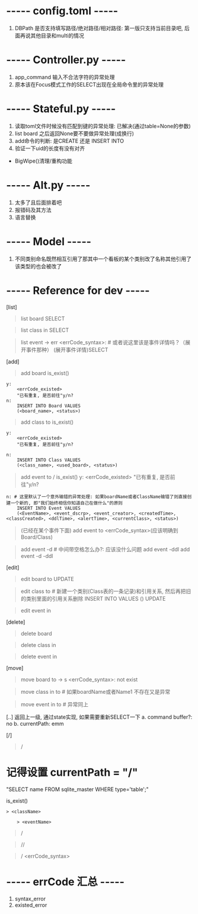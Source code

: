 # ----- config.toml -----
1. DBPath 是否支持填写路径/绝对路径/相对路径: 第一版只支持当前目录吧, 后面再说其他目录和multi的情况

# ----- Controller.py -----
1. app_command 输入不合法字符的异常处理
2. 原本该在Focus模式工作的SELECT出现在全局命令里的异常处理

# ----- Stateful.py -----
1. 读取toml文件时候没有匹配到键的异常处理: 已解决(通过table=None的参数)
2. list board 之后返回None要不要做异常处理(成换行)
3. add命令的判断: 是CREATE 还是 INSERT INTO
4. 验证一下uid的长度有没有对齐
   
- BigWipe()清理/重构功能

# ----- Alt.py -----
1. 太多了且后面排着吧
2. 报错码及其方法
3. 语言替换

# ----- Model -----
1. 不同类别命名既然相互引用了那其中一个看板的某个类别改了名称其他引用了该类型的也会被改了


# ----- Reference for dev -----
[list]
> list board <boardName>
SELECT

> list class <className> in <boardName>
SELECT 

> list event -> err <errCode_syntax>: # 或者说这里该是事件详情吗？（展开事件那种）
(展开事件详情)SELECT 

[add]
> add board <boardName>
is_exist()

    y:
        <errCode_existed>
        "已有重复, 是否前往"y/n?
    n:
        INSERT INTO Board VALUES
        (<board_name>, <status>)

> add class <className> to <boardName>
is_exist()

    y:
        <errCode_existed>
        "已有重复, 是否前往"y/n?

    n:
        INSERT INTO Class VALUES
        (<class_name>, <used_board>, <status>)

> add event <eventName> to <boardName>/<className>
is_exist()
    y:
        <errCode_existed>
        "已有重复, 是否前往"y/n?

    n: # 这里默认了一个意外输错的异常处理: 如果boardName或者ClassName输错了则直接创建一个新的, 即"我们始终相信你知道自己在做什么"的原则
        INSERT INTO Event VALUES
        (<EventName>, <event_dscrp>, <event_creator>, <createdTime>, <classCreated>, <ddlTime>, <alertTime>, <currentClass>, <status>)


> (已经在某个事件下面) add event <eventName> to <className>
<errCode_syntax>(应该明确到Board/Class)

> add event <eventName> -d <descriptions> # 中间带空格怎么办?: 应该没什么问题
> add event <eventName> -ddl <ddlTime>
> add event <eventName> -d <descriptions> -ddl <ddlTime>


[edit]
> edit board <boardName> to <newBoardName>
UPDATE 

> edit class <className> to <newClassName> # 新建一个类别(Class表的一条记录)和引用关系, 然后再把旧的类别里面的引用关系删除
INSERT INTO <ClassTable> VALUES ()
UPDATE 

> edit event <eventName> in <boardName>


[delete]
> delete board <boardName>

> delete class <className> in <boardName>

> delete event <eventName> in <boardName>


[move]
> move board <boardName> to <somewhere> -> s <errCode_syntax>: not exist

> move class <className> in <boardName> to <boardName1> # 如果boardName或者Name1 不存在又是异常

> move event <eventName> in <className> to <className1> # 异常同上

[..]
返回上一级, 通过state实现, 如果需要重新SELECT一下
a. command buffer?: no
b. currentPath: emm


[/]
> /
# 记得设置 currentPath = "/" 
"SELECT name FROM sqlite_master WHERE type='table';"

> <boardName>
is_exist()

    > <className>

        > <eventName>

> <boardName>/<className>

> <boardName>/<className>/<eventName>

> <className>/<eventName>
> <eventName>
<errCode_syntax>


# ----- errCode 汇总 -----
1. syntax_error
2. existed_error
